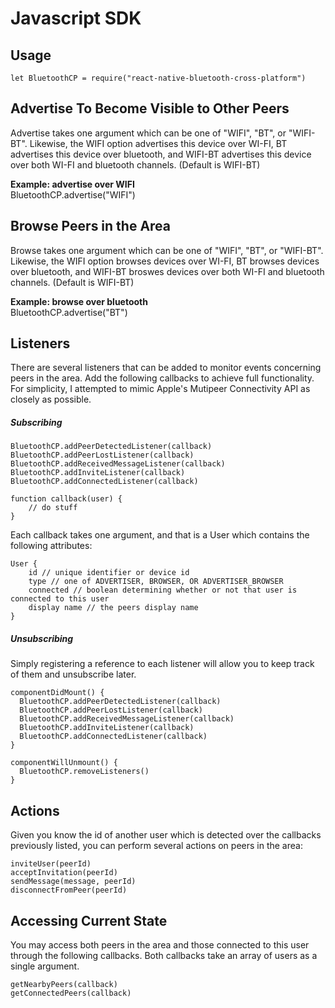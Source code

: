 # Javascript SDK

## Usage

```
let BluetoothCP = require("react-native-bluetooth-cross-platform")
```

## Advertise To Become Visible to Other Peers

Advertise takes one argument which can be one of "WIFI", "BT", or "WIFI-BT". Likewise, the WIFI option advertises this device over WI-FI, BT advertises this device over bluetooth, and WIFI-BT advertises this device over both WI-FI and bluetooth channels. \(Default is WIFI-BT\)

**Example: advertise over WIFI**  
BluetoothCP.advertise\("WIFI"\)

## Browse Peers in the Area

Browse takes one argument which can be one of "WIFI", "BT", or "WIFI-BT". Likewise, the WIFI option browses devices over WI-FI, BT browses devices over bluetooth, and WIFI-BT broswes devices over both WI-FI and bluetooth channels. \(Default is WIFI-BT\)

**Example: browse over bluetooth**  
BluetoothCP.advertise\("BT"\)

## Listeners

There are several listeners that can be added to monitor events concerning peers in the area. Add the following callbacks to achieve full functionality. For simplicity, I attempted to mimic Apple's Mutipeer Connectivity API as closely as possible.

##### Subscribing

```
BluetoothCP.addPeerDetectedListener(callback)
BluetoothCP.addPeerLostListener(callback)
BluetoothCP.addReceivedMessageListener(callback)
BluetoothCP.addInviteListener(callback)
BluetoothCP.addConnectedListener(callback)

function callback(user) {
    // do stuff
}
```

Each callback takes one argument, and that is a User which contains the following attributes:

```
User {
    id // unique identifier or device id
    type // one of ADVERTISER, BROWSER, OR ADVERTISER_BROWSER
    connected // boolean determining whether or not that user is connected to this user
    display name // the peers display name
}
```

##### Unsubscribing

Simply registering a reference to each listener will allow you to keep track of them and unsubscribe later.

```
componentDidMount() {
  BluetoothCP.addPeerDetectedListener(callback)
  BluetoothCP.addPeerLostListener(callback)
  BluetoothCP.addReceivedMessageListener(callback)
  BluetoothCP.addInviteListener(callback)
  BluetoothCP.addConnectedListener(callback)
}

componentWillUnmount() {
  BluetoothCP.removeListeners()
}
```

## Actions

Given you know the id of another user which is detected over the callbacks previously listed, you can perform several actions on peers in the area:

```
inviteUser(peerId)
acceptInvitation(peerId)
sendMessage(message, peerId)
disconnectFromPeer(peerId)
```

## Accessing Current State

You may access both peers in the area and those connected to this user through the following callbacks. Both callbacks take an array of users as a single argument.

```
getNearbyPeers(callback)
getConnectedPeers(callback)
```



